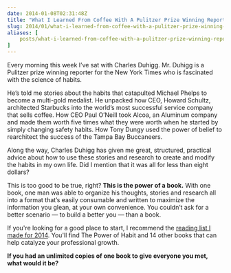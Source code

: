```yaml
---
date: 2014-01-08T02:31:48Z
title: "What I Learned From Coffee With A Pulitzer Prize Winning Reporter"
slug: 2014/01/what-i-learned-from-coffee-with-a-pulitzer-prize-winning-reporter
aliases: [
    posts/what-i-learned-from-coffee-with-a-pulitzer-prize-winning-reporter
]
---
```


<p class="intro">
  Every morning this week I’ve sat with Charles Duhigg. Mr. Duhigg is a Pulitzer prize winning reporter for the New York Times who is fascinated with the science of habits.
</p>

He’s told me stories about the habits that catapulted Michael Phelps to become a multi-gold medalist. He unpacked how CEO, Howard Schultz, architected Starbucks into the world’s most successful service company that sells coffee. How CEO Paul O’Neill took Alcoa, an Aluminum company and made them worth five times what they were worth when he started by simply changing safety habits. How Tony Dungy used the power of belief to rearchitect the success of the Tampa Bay Buccaneers.

Along the way, Charles Duhigg has given me great, structured, practical advice about how to use these stories and research to create and modify the habits in my own life. Did I mention that it was all for less than eight dollars?

This is too good to be true, right? __This is the power of a book.__ With one book, one man was able to organize his thoughts, stories and research all into a format that’s easily consumable and written to maximize the information you glean, at your own convenience. You couldn’t ask for a better scenario — to build a better you — than a book.

If you're looking for a good place to start, I recommend the [reading list I made for 2014](/2014/01/05/reading-list/). You'll find The Power of Habit and 14 other books that can help catalyze your professional growth.

__If you had an unlimited copies of one book to give everyone you met, what would it be?__


